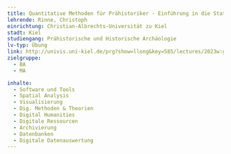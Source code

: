 ```yaml
---
title: Quantitative Methoden für Prähistoriker - Einführung in die Statistik
lehrende: Rinne, Christoph
einrichtung: Christian-Albrechts-Universität zu Kiel
stadt: Kiel
studiengang: Prähistorische und Historische Archäologie
lv-typ: Übung
link: http://univis.uni-kiel.de/prg?show=llong&key=585/lectures/2023w:gemei/instit_2/zentr/quanti
zielgruppe:
  - BA
  - MA

inhalte:
  - Software und Tools
  - Spatial Analysis
  - Visualisierung
  - Dig. Methoden & Theorien
  - Digital Humanities
  - Digitale Ressourcen
  - Archivierung
  - Datenbanken
  - Digitale Datenauswertung
---
```

 
